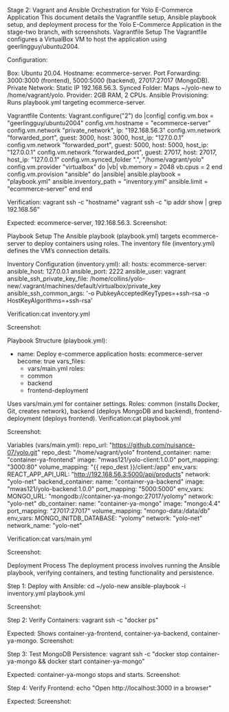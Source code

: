 Stage 2: Vagrant and Ansible Orchestration for Yolo E-Commerce Application
This document details the Vagrantfile setup, Ansible playbook setup, and deployment process for the Yolo E-Commerce Application in the stage-two branch, with screenshots.
Vagrantfile Setup
The Vagrantfile configures a VirtualBox VM to host the application using geerlingguy/ubuntu2004.

Configuration:

Box: Ubuntu 20.04.
Hostname: ecommerce-server.
Port Forwarding: 3000:3000 (frontend), 5000:5000 (backend), 27017:27017 (MongoDB).
Private Network: Static IP 192.168.56.3.
Synced Folder: Maps ~/yolo-new to /home/vagrant/yolo.
Provider: 2GB RAM, 2 CPUs.
Ansible Provisioning: Runs playbook.yml targeting ecommerce-server.


Vagrantfile Contents:
Vagrant.configure("2") do |config|
  config.vm.box = "geerlingguy/ubuntu2004"
  config.vm.hostname = "ecommerce-server"
  config.vm.network "private_network", ip: "192.168.56.3"
  config.vm.network "forwarded_port", guest: 3000, host: 3000, host_ip: "127.0.0.1"
  config.vm.network "forwarded_port", guest: 5000, host: 5000, host_ip: "127.0.0.1"
  config.vm.network "forwarded_port", guest: 27017, host: 27017, host_ip: "127.0.0.1"
  config.vm.synced_folder ".", "/home/vagrant/yolo"
  config.vm.provider "virtualbox" do |vb|
    vb.memory = 2048
    vb.cpus = 2
  end
  config.vm.provision "ansible" do |ansible|
    ansible.playbook = "playbook.yml"
    ansible.inventory_path = "inventory.yml"
    ansible.limit = "ecommerce-server"
  end
end


Verification:
vagrant ssh -c "hostname"
vagrant ssh -c "ip addr show | grep 192.168.56"


Expected: ecommerce-server, 192.168.56.3.
Screenshot:



Playbook Setup
The Ansible playbook (playbook.yml) targets ecommerce-server to deploy containers using roles. The inventory file (inventory.yml) defines the VM’s connection details.

Inventory Configuration (inventory.yml):
all:
  hosts:
    ecommerce-server:
      ansible_host: 127.0.0.1
      ansible_port: 2222
      ansible_user: vagrant
      ansible_ssh_private_key_file: /home/collins/yolo-new/.vagrant/machines/default/virtualbox/private_key
      ansible_ssh_common_args: '-o PubkeyAcceptedKeyTypes=+ssh-rsa -o HostKeyAlgorithms=+ssh-rsa'


Verification:cat inventory.yml


Screenshot:




Playbook Structure (playbook.yml):
- name: Deploy e-commerce application
  hosts: ecommerce-server
  become: true
  vars_files:
    - vars/main.yml
  roles:
    - common
    - backend
    - frontend-deployment


Uses vars/main.yml for container settings.
Roles: common (installs Docker, Git, creates network), backend (deploys MongoDB and backend), frontend-deployment (deploys frontend).
Verification:cat playbook.yml


Screenshot:




Variables (vars/main.yml):
repo_url: "https://github.com/nuisance-07/yolo.git"
repo_dest: "/home/vagrant/yolo"
frontend_container:
  name: "container-ya-frontend"
  image: "mwas121/yolo-client:1.0.0"
  port_mapping: "3000:80"
  volume_mapping: "{{ repo_dest }}/client:/app"
  env_vars:
    REACT_APP_API_URL: "http://192.168.56.3:5000/api/products"
  network: "yolo-net"
backend_container:
  name: "container-ya-backend"
  image: "mwas121/yolo-backend:1.0.0"
  port_mapping: "5000:5000"
  env_vars:
    MONGO_URL: "mongodb://container-ya-mongo:27017/yolomy"
  network: "yolo-net"
db_container:
  name: "container-ya-mongo"
  image: "mongo:4.4"
  port_mapping: "27017:27017"
  volume_mapping: "mongo-data:/data/db"
  env_vars:
    MONGO_INITDB_DATABASE: "yolomy"
  network: "yolo-net"
network_name: "yolo-net"


Verification:cat vars/main.yml


Screenshot:





Deployment Process
The deployment process involves running the Ansible playbook, verifying containers, and testing functionality and persistence.

Step 1: Deploy with Ansible:
cd ~/yolo-new
ansible-playbook -i inventory.yml playbook.yml


Screenshot:


Step 2: Verify Containers:
vagrant ssh -c "docker ps"


Expected: Shows container-ya-frontend, container-ya-backend, container-ya-mongo.
Screenshot:




Step 3: Test MongoDB Persistence:
vagrant ssh -c "docker stop container-ya-mongo && docker start container-ya-mongo"


Expected: container-ya-mongo stops and starts.
Screenshot:






Step 4: Verify Frontend:
echo "Open http://localhost:3000 in a browser"


Expected: 
Screenshot:

